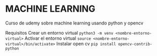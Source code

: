 # MACHINE LEARNING
Curso de udemy sobre machine learning usando python y opencv

Requisitos
Crear un entorno virtual
  `python3 -m venv <nombre-entorno-virtual>`
Activar el entorno virtual
  `source <nombre-entorno-virtual>/bin/activate>`
Instalar open cv
  `pip install opencv-contrib-python`

